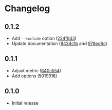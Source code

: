 # Changelog

## 0.1.2

- Add `--exclude` option ([224f8d3](https://github.com/smoelius/maintenance-burden/commit/224f8d3f6269c187c4c561f2508c03f52e7cb17f))
- Update documentation ([8434c1b](https://github.com/smoelius/maintenance-burden/commit/8434c1b737bb075b74bcf25aa96ff9bd4c85472b) and [978ed6c](https://github.com/smoelius/maintenance-burden/commit/978ed6ca6fc58091ebd32681ebeff43806fce809))

## 0.1.1

- Adjust metric ([640c554](https://github.com/smoelius/maintenance-burden/commit/640c55469c2a47cddc63ae81e20c2722bf99ddbd))
- Add options ([5019916](https://github.com/smoelius/maintenance-burden/commit/50199167931b6c18e9e3e967766d7077fea0283a))

## 0.1.0

- Initial release
